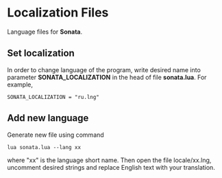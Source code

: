 # Localization Files

Language files for **Sonata**. 

## Set localization

In order to change language of the program, write desired name into parameter __SONATA_LOCALIZATION__ in the head of file __sonata.lua__. 
For example, 

    SONATA_LOCALIZATION = "ru.lng"

## Add new language 

Generate new file using command 

    lua sonata.lua --lang xx

where "xx" is the language short name. Then open the file locale/xx.lng, uncomment desired strings and replace English text with your translation.
